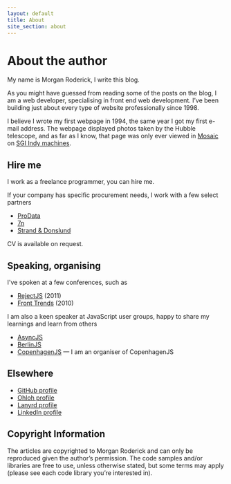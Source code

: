```yaml
---
layout: default
title: About
site_section: about
---
```


# About the author

My name is Morgan Roderick, I write this blog.

As you might have guessed from reading some of the posts on the blog, I am a web developer, specialising in front end web development. I’ve been building just about every type of website professionally since 1998.

I believe I wrote my first webpage in 1994, the same year I got my first e-mail address. The webpage displayed photos taken by the Hubble telescope, and as far as I know, that page was only ever viewed in [Mosaic](http://en.wikipedia.org/wiki/Mosaic_browser) on [SGI Indy machines](http://en.wikipedia.org/wiki/SGI_Indy).

## Hire me

I work as a freelance programmer, you can hire me.

If your company has specific procurement needs, I work with a few select partners

* [ProData](http://prodata.dk/)
* [7n](http://www.7n.com)
* [Strand & Donslund](http://www.s-d.dk/)

CV is available on request.

## Speaking, organising

I've spoken at a few conferences, such as

* [RejectJS](http://lanyrd.com/2011/rejectjs/) (2011)
* [Front Trends](http://2010.front-trends.com/) (2010)

I am also a keen speaker at JavaScript user groups, happy to share my learnings and learn from others

* [AsyncJS](http://asyncjs.com/)
* [BerlinJS](http://berlinjs.org)
* [CopenhagenJS](http://copenhagenjs.dk) — I am an organiser of CopenhagenJS

## Elsewhere

* [GitHub profile](https://github.com/mroderick)
* [Ohloh profile](https://www.ohloh.net/accounts/mrgnrdrck)
* [Lanyrd profile](http://lanyrd.com/profile/mrgnrdrck/)
* [LinkedIn profile](http://www.linkedin.com/in/morganroderick)


## Copyright Information

The articles are copyrighted to Morgan Roderick and can only be reproduced given the author’s permission. The code samples and/or libraries are free to use, unless otherwise stated, but some terms may apply (please see each code library you’re interested in).
